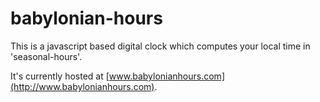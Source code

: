 # babylonian-hours
This is a javascript based digital clock which computes your local time in 'seasonal-hours'.

It's currently hosted at [www.babylonianhours.com](http://www.babylonianhours.com).
